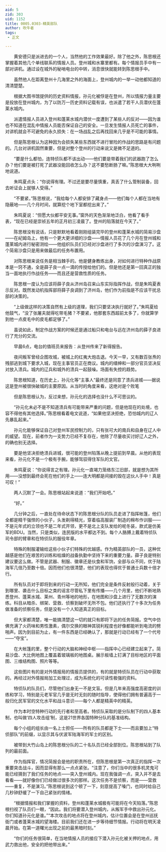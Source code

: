 ```yaml
---
aid: 5
zid: 303
uid: 1152
title: 0005.0303-精英部队
author: 吹牛者
tags: 
 - 正文

---
```




　　黄安德只是派进去的一个人，当然他的工作效果最好。除了他之外，陈思根还掌握着其他几个单线联系的情报人员。登州城和水寨里都有。每个情报员手中有一部对讲机。通过设在城外的秘哨电台的中转，消息很快就能转到陈思根手中。

　　虽然他人在距离登州十几海里之外的海面上，登州城内的一举一动他都知道的清清楚楚。

　　根据大图书馆提供的历史资料情报，孙元化被俘是在登州，所以情报力量主要是投放在登州城内，为了以防万一历史资料记载有误，也派遣了若干人员潜伏在蓬莱水城内。

　　派遣情报人员进入登州和蓬莱水城内潜伏一度遭到了某些人的反对——因为谁也不知道在混乱中情报人员能否保证自己的安全。一旦发生情报人员死亡的事件，对讲机就会不可避免的永久损失：在一场战乱之后再找回来几乎是不可能的事情。

　　但是陈思根认为这种因为会损失某些东西就不进行冒险的作战的思路是有问题的。几台对讲机固然重要，但是对整个登州的行动来说又是微不足道的。

　　“要是什么都怕，连特侦队都不该出动——他们要是带着我们的武器跑了怎么办？他们要是被打死了武器没能回收怎么办？这不要愁断肠了嘛。”陈思根大大咧咧地说道。

　　朱鸣夏点头：“你说得有理。不过还是要尽量慎重，真丢了什么管制装备，回去听证会上就够人受得。”

　　“不要紧，”陈思根说，“我给每个人都安排了藏身点——他们每个人都在当地有隐蔽地——几个月时间，就算挖个地下室都挖出来了。”

　　朱鸣夏说：“但愿大伙都平安无事。”窗外的天色渐渐地泛白，他看了看手表，“现在已经是崇祯五年的正月初三凌晨了。登州的陷落就在今天了。”

　　陈思根没有说话，只是默默地看着刚刚组装完毕的登州和蓬莱水城的简易沙盘——在屺姆岛上，他有一个更大更详细的沙盘——情报人员花了几个月在登州城和蓬莱城内进行秘密测绘——他组织队员们已经对沙盘进行了多次的沙盘演习了。这个简易沙盘只是用来做最后的任务布置用。

　　对陈思根来说任务是相当棘手的。他是健身教练出身，对如何进行特种作战原本是一窍不通，全是薛子良一点一滴的传授给他们的。但是他还是第一回真正的独当一面地执行作战任务——而且还是营救性质的任务。

　　陈思根一度认为应该将薛子良从济州岛召来山东实际指挥作战，但是朱鸣夏表示反对。既然发动机指挥部将薛子良调到了济州岛，他们作为前指是不应该干扰总部的决策的。

　　“上级做这样的决策自然有上级的道理，我们只要坚决执行就好了。”朱鸣夏给他鼓气，“没了张屠夫就得吃带毛猪？不要紧，他那套东西超前太多了，你就算学到他一点皮毛中的皮毛都足够了。”

　　虽说如此，制定作战方案的时候还是通过船只和电台与远在济州岛的薛子良进行了充分的交流。

　　早晨6点，电台的值班员来报告：从登州传来了新得报告。

　　夜间叛军曾经企图攻城，被城上的红夷大炮击退。今天一早，又有数百张焘的残部逃到城下要求入城，现在主事官员正在商议。城内的缙绅和一部分官员坚决反对放入溃兵。城内的辽兵和城外的溃兵一起鼓噪。场面有失控的趋势。

　　陈思根知道，在历史上，孙元化等“主事人”最终还是同意了溃兵进城——据说这是登州被很快破城的主要原因。从当时的角度来看，这绝对是个败笔

　　但是陈思根认为，反过来想，孙元化的选择也没什么不可思议的。

　　“孙元化未必不是不知道溃兵有可能带来严重的问题，但是他现在的处境，也容不得他有其他选择。”陈思根看着电文说道，“如果他坚决拒绝，恐怕城内的辽人先暴乱起来。”

　　孙元化能够保证自己对登州军民控制力的，只有张可大的南兵和自身在辽人中的威望。现在，前者作为一支势力已经不复存在，他除了尽量收买讨好辽人之外，的确也别无选择。

　　要是他坚决拒绝溃兵进城，很可能的登州陷落从晚上提前到早晨。从他的表现来看，孙元化不是一个极有手腕，能够驾驭得住军队的文官。

　　朱鸣夏说：“你说得言之有理。孙元化一直竭力笼络东江旧部，就是想为其所用——没想到最终会死在他们的手上——连大明都是间接的毁在这伙人手中！真是可叹！”

　　两人沉默了一会。陈思根站起来说道：“我们开始吧。”

　　“好。”

　　几分钟之后，一直处在待命状态下的陈思根分队的队员走进了指挥帐篷，他们全都是精干强悍的小伙子，头发剃得精光，穿着临高服装厂制造的棉布作训服——不是元年式的立领也不是二年式开领，更不是北上支队发给的呢冬装，款式是仿美军的BDU。当然，只是类似，连民版的水平都达不到。每个人胳膊上戴着特侦队司令部的臂章和在特侦队的服役年章。

　　特殊的制服灌输给这些小伙子们特殊的优越感。作为精英部队的一员，这种优越感是他们在艰苦的训练和枯燥的战备执勤中坚持下来的重要力量。薛子良是特别建议要这么做。不管是武器、制服、徽章还是伙食和军饷，全部与众不同，优于陆海军几倍乃至数十倍。因而他们也很清楚，他们的表现也得优于普通士兵数十倍才行。

　　所有队员对于即将到来的行动一无所知，他们完全是条件反射般行动着，关于到哪里、袭击什么目标之类的谣言尽管私下里有传播——几个月里，他们不断地熟悉登州、蓬莱水城、莱州、青州等地的地形，在地图和沙盘上进行了无数次的演练。科目从暗杀、绑架、营救、侦察到破坏无所不包。他们还执行了十多次为任务做准备的侦察任务，但是没有一个人知道真正的目标。

　　但大家都清楚，唯一能搞清楚这一切的就只有即将下达的任务简报。空气中仿佛充满了火药味和男性激素，偶尔交换的眼神其锐利程度也好像都能听到电流的劈啪声。因为到目前为止，有一件东西是已经确认了，那就是行动已经有了一个代号——“夺宝”。

　　在大帐篷的里，整个行动的大脑和神经中枢——指挥中心已经建立起来了。简易沙盘、大比例地图上覆盖着玻璃板的地图桌。展示板墙上钉满了目标地区的平面图、三维结构图、照片等等。

　　这些图片有的是对外情报局的情报员提供的，有的就是特侦队员在行动中获取的。再经过对外情报局加工处理过，成为系统化的可读性极强的资料。

　　特侦队的队员们，尽管他们出身无一不是文盲。但是几年来高强度高密度的训练和学习，特别是元老军官几乎是无时无刻的随时指导，使得他们拥有普遍高于一般归化民军官的文化水平和战斗意识——每个人都是精英中的精英。

　　作为本时空特种行动的先行者和至高者。特侦队采取的是分队制下的四人基本制，也叫做‘四人攻击组’制，这是21世界各国特种分队的基准结构。

　　每个小组的组长由一名上士担任——所有的队员都是下士——而且要加上“特侦部队”的前缀，以显示其与伏波军陆海军的军士的区别。

　　被带到大竹山岛上的陈思根分队的二十名队员已经全部到位。陈思根站到了队列的最前面。

　　作为指挥官，情况简报会是他的职责所在，但陈思根是第一次真正的指挥一次重要突击战斗，因而显得有那么一点点紧张。“注意了，你们当中的很多机灵鬼可能已经猜到了我们任务的地点——突入登州城内。现在我强调一点，突入并不是去看看——就好像你们已经做过很多次的那样。这次任务不是侦察，而是——营救——重复，不是演习。”陈思根说到这个顿了一下，刻意提高了嗓门，也同时给自己几秒钟舒缓了一下自己紧张的情绪。

　　“根据情报和我们掌握的资料，登州和蓬莱水城极有可能将在今天陷落。”陈思根扫视了队员们一眼，“因此。我们将要潜入登州城内，从叛军手中救出孙元化。你们知道孙元化是谁。”“本次攻击的地点将在登州城内，估计位置会是在登州巡抚衙门或者蓬莱水城的望海楼。目前我们还在进一步等待细节情报。行动将在明天凌晨开始。在第一道曙光出现之前的最黑暗时刻。”

　　“你们的任务很简单，在当地情报人员的接应下潜入孙元化被关押的地点，用武力救出他，安全的把他带出来。”


